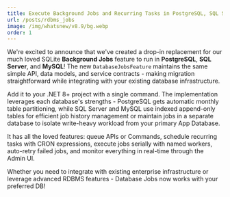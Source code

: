 ```yaml
---
title: Execute Background Jobs and Recurring Tasks in PostgreSQL, SQL Server & MySQL
url: /posts/rdbms_jobs
image: /img/whatsnew/v8.9/bg.webp
order: 1
---
```


We're excited to announce that we've created a drop-in replacement for our much loved SQLite **Background Jobs**
feature to run in **PostgreSQL**, **SQL Server**, and **MySQL**! The new `DatabaseJobsFeature` maintains the 
same simple API, data models, and service contracts - making migration straightforward while integrating 
with your existing database infrastructure.

Add it to your .NET 8+ project with a single command. The implementation leverages each database's strengths - PostgreSQL 
gets automatic monthly table partitioning, while SQL Server and MySQL use indexed append-only tables for efficient job 
history management or maintain jobs in a separate database to isolate write-heavy workload from your primary App Database.

It has all the loved features: queue APIs or Commands, schedule recurring tasks with CRON expressions,
execute jobs serially with named workers, auto-retry failed jobs, and monitor everything in real-time through 
the Admin UI. 

Whether you need to integrate with existing enterprise infrastructure or leverage advanced RDBMS features - 
Database Jobs now works with your preferred DB!
